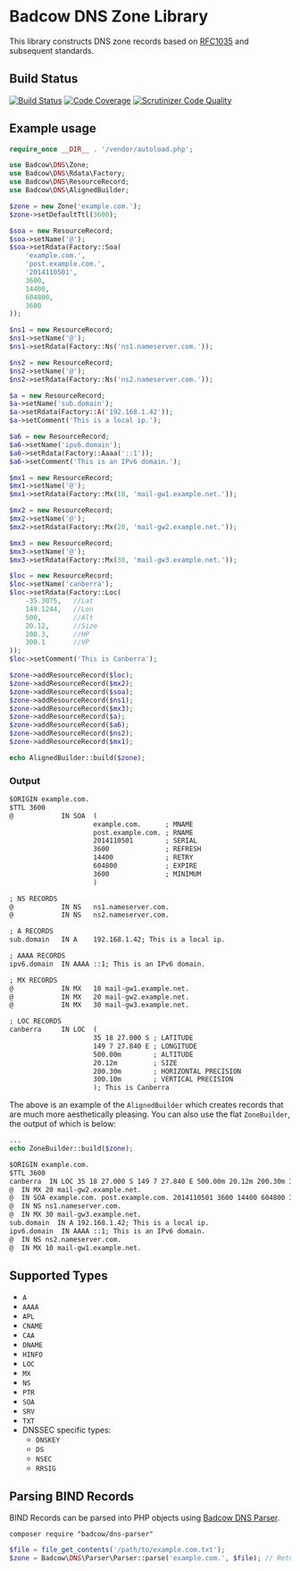 Badcow DNS Zone Library
=======================

This library constructs DNS zone records based on [RFC1035](https://tools.ietf.org/html/rfc1035) and subsequent standards.

## Build Status
[![Build Status](https://travis-ci.org/Badcow/DNS.png)](https://travis-ci.org/Badcow/DNS) [![Code Coverage](https://scrutinizer-ci.com/g/Badcow/DNS/badges/coverage.png?b=master)](https://scrutinizer-ci.com/g/Badcow/DNS/?branch=master) [![Scrutinizer Code Quality](https://scrutinizer-ci.com/g/Badcow/DNS/badges/quality-score.png?b=master)](https://scrutinizer-ci.com/g/Badcow/DNS/?branch=master)

## Example usage

```php
require_once __DIR__ . '/vendor/autoload.php';

use Badcow\DNS\Zone;
use Badcow\DNS\Rdata\Factory;
use Badcow\DNS\ResourceRecord;
use Badcow\DNS\AlignedBuilder;

$zone = new Zone('example.com.');
$zone->setDefaultTtl(3600);

$soa = new ResourceRecord;
$soa->setName('@');
$soa->setRdata(Factory::Soa(
    'example.com.',
    'post.example.com.',
    '2014110501',
    3600,
    14400,
    604800,
    3600
));

$ns1 = new ResourceRecord;
$ns1->setName('@');
$ns1->setRdata(Factory::Ns('ns1.nameserver.com.'));

$ns2 = new ResourceRecord;
$ns2->setName('@');
$ns2->setRdata(Factory::Ns('ns2.nameserver.com.'));

$a = new ResourceRecord;
$a->setName('sub.domain');
$a->setRdata(Factory::A('192.168.1.42'));
$a->setComment('This is a local ip.');

$a6 = new ResourceRecord;
$a6->setName('ipv6.domain');
$a6->setRdata(Factory::Aaaa('::1'));
$a6->setComment('This is an IPv6 domain.');

$mx1 = new ResourceRecord;
$mx1->setName('@');
$mx1->setRdata(Factory::Mx(10, 'mail-gw1.example.net.'));

$mx2 = new ResourceRecord;
$mx2->setName('@');
$mx2->setRdata(Factory::Mx(20, 'mail-gw2.example.net.'));

$mx3 = new ResourceRecord;
$mx3->setName('@');
$mx3->setRdata(Factory::Mx(30, 'mail-gw3.example.net.'));

$loc = new ResourceRecord;
$loc->setName('canberra');
$loc->setRdata(Factory::Loc(
    -35.3075,   //Lat
    149.1244,   //Lon
    500,        //Alt
    20.12,      //Size
    200.3,      //HP
    300.1       //VP
));
$loc->setComment('This is Canberra');

$zone->addResourceRecord($loc);
$zone->addResourceRecord($mx2);
$zone->addResourceRecord($soa);
$zone->addResourceRecord($ns1);
$zone->addResourceRecord($mx3);
$zone->addResourceRecord($a);
$zone->addResourceRecord($a6);
$zone->addResourceRecord($ns2);
$zone->addResourceRecord($mx1);

echo AlignedBuilder::build($zone);
```

### Output
```txt
$ORIGIN example.com.
$TTL 3600
@            IN SOA  (
                     example.com.      ; MNAME
                     post.example.com. ; RNAME
                     2014110501        ; SERIAL
                     3600              ; REFRESH
                     14400             ; RETRY
                     604800            ; EXPIRE
                     3600              ; MINIMUM
                     )

; NS RECORDS
@            IN NS   ns1.nameserver.com.
@            IN NS   ns2.nameserver.com.

; A RECORDS
sub.domain   IN A    192.168.1.42; This is a local ip.

; AAAA RECORDS
ipv6.domain  IN AAAA ::1; This is an IPv6 domain.

; MX RECORDS
@            IN MX   10 mail-gw1.example.net.
@            IN MX   20 mail-gw2.example.net.
@            IN MX   30 mail-gw3.example.net.

; LOC RECORDS
canberra     IN LOC  (
                     35 18 27.000 S ; LATITUDE
                     149 7 27.840 E ; LONGITUDE
                     500.00m        ; ALTITUDE
                     20.12m         ; SIZE
                     200.30m        ; HORIZONTAL PRECISION
                     300.10m        ; VERTICAL PRECISION
                     ); This is Canberra
```

The above is an example of the `AlignedBuilder` which creates records that are much more aesthetically pleasing. You can
also use the flat `ZoneBuilder`, the output of which is below:

```php
...
echo ZoneBuilder::build($zone);
```
```txt
$ORIGIN example.com.
$TTL 3600
canberra  IN LOC 35 18 27.000 S 149 7 27.840 E 500.00m 20.12m 200.30m 300.10m; This is Canberra
@  IN MX 20 mail-gw2.example.net.
@  IN SOA example.com. post.example.com. 2014110501 3600 14400 604800 3600
@  IN NS ns1.nameserver.com.
@  IN MX 30 mail-gw3.example.net.
sub.domain  IN A 192.168.1.42; This is a local ip.
ipv6.domain  IN AAAA ::1; This is an IPv6 domain.
@  IN NS ns2.nameserver.com.
@  IN MX 10 mail-gw1.example.net.
```

## Supported Types
* `A`
* `AAAA`
* `APL`
* `CNAME`
* `CAA`
* `DNAME`
* `HINFO`
* `LOC`
* `MX`
* `NS`
* `PTR`
* `SOA`
* `SRV`
* `TXT`
* DNSSEC specific types:
  * `DNSKEY`
  * `DS`
  * `NSEC`
  * `RRSIG`

## Parsing BIND Records

BIND Records can be parsed into PHP objects using [Badcow DNS Parser](https://github.com/Badcow/DNS-Parser).

`composer require "badcow/dns-parser"`

```php
$file = file_get_contents('/path/to/example.com.txt');
$zone = Badcow\DNS\Parser\Parser::parse('example.com.', $file); // Returns Badcow\DNS\Zone
``` 
